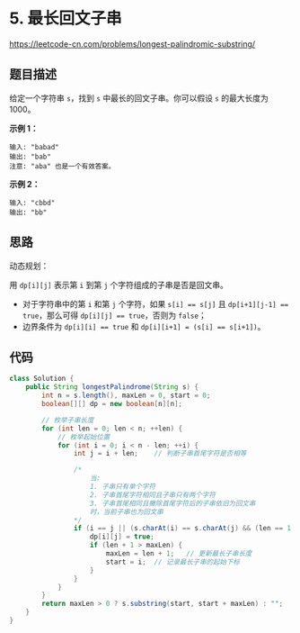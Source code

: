 # 5. 最长回文子串

https://leetcode-cn.com/problems/longest-palindromic-substring/

## 题目描述

给定一个字符串 `s`，找到 `s` 中最长的回文子串。你可以假设 `s` 的最大长度为 1000。

**示例 1：**

```
输入: "babad"
输出: "bab"
注意: "aba" 也是一个有效答案。
```

**示例 2：**

```
输入: "cbbd"
输出: "bb"
```



## 思路

动态规划：

用 `dp[i][j]` 表示第 `i` 到第 `j` 个字符组成的子串是否是回文串。

* 对于字符串中的第 `i` 和第 `j` 个字符，如果 `s[i] == s[j]` 且 `dp[i+1][j-1] == true`，那么可得 `dp[i][j] == true`，否则为 `false`；
* 边界条件为 `dp[i][i] == true` 和 `dp[i][i+1] = (s[i] == s[i+1])`。



## 代码

```java
class Solution {
    public String longestPalindrome(String s) {
        int n = s.length(), maxLen = 0, start = 0;
        boolean[][] dp = new boolean[n][n];

        // 枚举子串长度
        for (int len = 0; len < n; ++len) {
            // 枚举起始位置
            for (int i = 0; i < n - len; ++i) {
                int j = i + len;    // 判断子串首尾字符是否相等

                /* 
                    当:
                    1. 子串只有单个字符
                    2. 子串首尾字符相同且子串只有两个字符
                    3. 子串首尾相同且撇除首尾字符后的子串依旧为回文串
                    时，当前子串也为回文串
                */
                if (i == j || (s.charAt(i) == s.charAt(j) && (len == 1 || dp[i+1][j-1]))) {
                    dp[i][j] = true;
                    if (len + 1 > maxLen) {
                        maxLen = len + 1;   // 更新最长子串长度
                        start = i;  // 记录最长子串的起始下标
                    }
                }
            }
        }
        return maxLen > 0 ? s.substring(start, start + maxLen) : "";
    }
}
```

